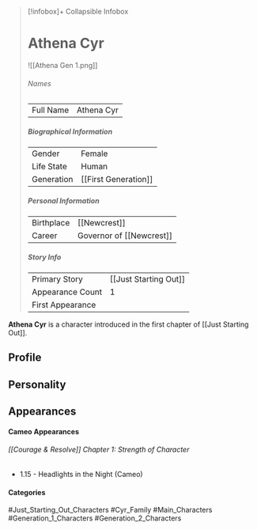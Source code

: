 > [!infobox]+ Collapsible Infobox
> # Athena Cyr
> ![[Athena Gen 1.png]] 
> ###### Names 
> |  |  | 
> | ---- | ---- | 
> | Full Name | Athena Cyr | 
>
> ##### Biographical Information
> |  |  | 
> | ---- | ---- | 
> | Gender | Female | 
> | Life State | Human |
> | Generation | [[First Generation]] |
> 
> ##### Personal Information
> |  |  | 
> | ---- | ---- | 
> | Birthplace |[[Newcrest]]| 
> | Career | Governor of [[Newcrest]] | 
> 
> ##### Story Info
> |  |  | 
> | ---- | ---- | 
> | Primary Story | [[Just Starting Out]] | 
> | Appearance Count | 1 | 
> | First Appearance | 

**Athena Cyr** is a character introduced in the first chapter of [[Just Starting Out]].

## Profile

## Personality

## Appearances
#### Cameo Appearances
###### [[Courage & Resolve]] Chapter 1: Strength of Character
- 1.15 - Headlights in the Night (Cameo)

#### Categories
#Just_Starting_Out_Characters #Cyr_Family #Main_Characters #Generation_1_Characters #Generation_2_Characters